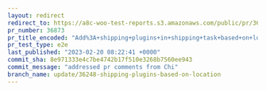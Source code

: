 ```yaml
---
layout: redirect
redirect_to: https://a8c-woo-test-reports.s3.amazonaws.com/public/pr/36873/e2e/index.html
pr_number: 36873
pr_title_encoded: "Add%3A+shipping+plugins+in+shipping+task+based+on+location"
pr_test_type: e2e
last_published: "2023-02-20 08:22:41 +0000"
commit_sha: 8e971333e4c7be4742b17f510e3268b7560ee943
commit_message: "addressed pr comments from Chi"
branch_name: update/36248-shipping-plugins-based-on-location
---
```

